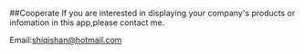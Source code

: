 ##Cooperate
If you are interested in displaying your company's products or infomation in this app,please contact me.

Email:shiqishan@hotmail.com